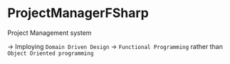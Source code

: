 # ProjectManagerFSharp
Project Management system

-> Imploying `Domain Driven Design`
-> `Functional Programming` rather than `Object Oriented programming`
